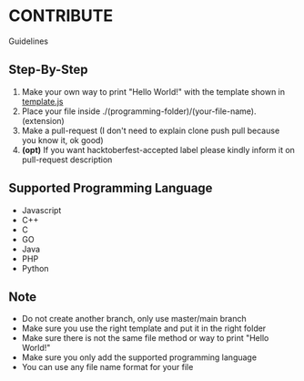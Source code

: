 # CONTRIBUTE
Guidelines

## Step-By-Step
1. Make your own way to print "Hello World!" with the template shown in [template.js]()
2. Place your file inside ./(programming-folder)/(your-file-name).(extension)
3. Make a pull-request (I don't need to explain clone push pull because you know it, ok good)
4. **(opt)** If you want hacktoberfest-accepted label please kindly inform it on pull-request description

## Supported Programming Language
- Javascript
- C++
- C
- GO
- Java
- PHP
- Python

## Note
- Do not create another branch, only use master/main branch
- Make sure you use the right template and put it in the right folder
- Make sure there is not the same file method or way to print "Hello World!"
- Make sure you only add the supported programming language
- You can use any file name format for your file
